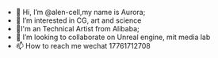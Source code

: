 - 👋 Hi, I’m @alen-cell,my name is Aurora;
- 👀 I’m interested in CG, art and science
- 🌱I'm an Technical Artist from Alibaba;
- 💞️ I’m looking to collaborate on Unreal engine, mit media lab
- 📫 How to reach me wechat 17761712708

<!---
alen-cell/alen-cell is a ✨ special ✨ repository because its `README.md` (this file) appears on your GitHub profile.
You can click the Preview link to take a look at your changes.
--->
